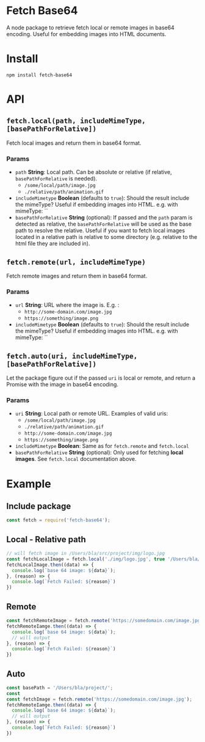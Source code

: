 # Fetch Base64
A node package to retrieve fetch local or remote images in base64 encoding. Useful for embedding images into HTML documents.

# Install

`npm install fetch-base64`

# API

## `fetch.local(path, includeMimeType, [basePathForRelative])`

Fetch local images and return them in base64 format.

### Params

- `path` **String**: Local path. Can be absolute or relative (if relative, `basePathForRelative` is needed).
  - `/some/local/path/image.jpg`
  - `./relative/path/animation.gif`
- `includeMimetype` **Boolean** (defaults to `true`): Should the result include the mimeType? Useful if embedding images into HTML. e.g. with mimeType: ``
- `basePathForRelative` **String** (optional): If passed and the `path` param is detected as relative, the `basePathForRelative` will be used as the base path to resolve the relative. Useful if you want to fetch local images located in a relative path is relative to some directory (e.g. relative to the html file they are included in).

## `fetch.remote(url, includeMimeType)`

Fetch remote images and return them in base64 format.

### Params

- `url` **String**: URL where the image is. E.g. :
  - `http://some-domain.com/image.jpg`
  - `https://something/image.png`
- `includeMimetype` **Boolean** (defaults to `true`): Should the result include the mimeType? Useful if embedding images into HTML. e.g. with mimeType: ``


## `fetch.auto(uri, includeMimeType, [basePathForRelative])`

Let the package figure out if the passed `uri` is local or remote, and return a Promise with the image in base64 encoding.

### Params

- `uri` **String**: Local path or remote URL. Examples of valid uris:
  - `/some/local/path/image.jpg`
  - `./relative/path/animation.gif`
  - `http://some-domain.com/image.jpg`
  - `https://something/image.png`
- `includeMimetype` **Boolean**: Same as for `fetch.remote` and `fetch.local`
- `basePathForRelative` **String** (optional): Only used for fetching **local images**. See `fetch.local` documentation above.

# Example

## Include package

```js
const fetch = require('fetch-base64');
```

## Local - Relative path


```js
// will fetch image in /Users/bla/src/project/img/logo.jpg
const fetchLocalImage = fetch.local('./img/logo.jpg', true '/Users/bla/src/project');
fetchLocalImage.then((data) => {
  console.log(`base 64 image: ${data}`);
}, (reason) => {
  console.log(`Fetch Failed: ${reason}`)
})
```

## Remote

```js
const fetchRemoteImage = fetch.remote('https://somedomain.com/image.jpg');
fetchRemoteIamge.then((data) => {
  console.log(`base 64 image: ${data}`);
  // will output
}, (reason) => {
  console.log(`Fetch Failed: ${reason}`)
})
```

## Auto

```js
const basePath = '/Users/bla/project/';
const
const fetchImage = fetch.remote('https://somedomain.com/image.jpg');
fetchRemoteIamge.then((data) => {
  console.log(`base 64 image: ${data}`);
  // will output
}, (reason) => {
  console.log(`Fetch Failed: ${reason}`)
})
```
